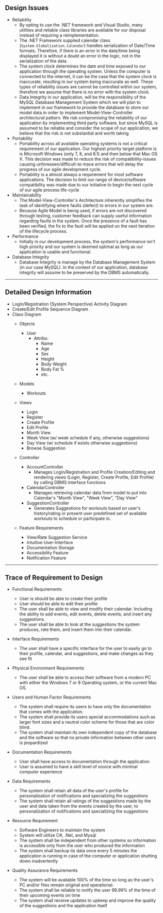 ## Design Issues
- Reliability
  - By opting to use the .NET framework and Visual Studio, many utilities and reliable class libraries are available for our disposal instead of requiring a reimplementation.
  - The .NET Framework supplied calendar class (`System.Globalization.Calendar`) handles serialization of Date/Time formats.  Therefore, if there is an error in the date/time being displayed it is without a doubt an error in the logic, not in the serialization of the data.
  - The system clock determines the date and time exposed to our application through the operating system.  Unless the computer is connected to the internet, it can be the case that the system clock is inaccurate,  resulting in our system being inaccurate as well.  These types of reliability issues are cannot be controlled within our system, therefore we assume that there is no error with the system clock.
  - Data Integrity in our application, will be the responsibility of the MySQL Database Management System which we will plan to implement in our framework to provide the database to store our model data in order to implement Model-View-Controller architectural pattern.  We risk compromising the reliability of our application by implementing third party software, but since MySQL is assumed to be reliable and consider the scope of our application, we believe that the risk is not substantial and worth taking. 
- Portability
  - Portability across all available operating systems is not a critical requirement of our application.  Our highest priority target platform is is Microsoft Windows (only 7, 8, and 8.1) and then below that Mac OS X.  This decision was made to reduce the risk of compatibility-issues causing unforeseen/difficult-to-trace errors that will delay the progress of our agile development cycle.
  - Portability is a almost always a requirement for most software applications.  The decision to limit our range of device/software compatibility was made due to our initiative to begin the next cycle of our agile process life-cycle
- Maintainability
	* The Model-View-Controller's Architecture inherently simplifies the task of identifying where faults (defect) to errors in our system are.  
	* Because Agile Model is being used, if errors are not discovered through testing, customer feedback can supply useful information regarding faults in the system.  Once the presence of a fault has been verified, the fix to the fault will be applied on the next iteration of the lifecycle process.
- Performance
	* Initially in our development process, the system's performance isn't high priority and our system is deemed optimal as long as our application is usable and functional.  
- Database Integrity
	* Database Integrity is manage by the Database Management System (in our case MySQL).  In the context of our application, database integrity will assume to be preserved by the DBMS automatically.

--------------------



## Detailed Design Information
* Login/Registration (System Perspective) Activity Diagram
* Create/Edit Profile Sequence Diagram
* Class Diagram
	* Objects
		* User
			* Attribs: 
				* Name
				* Age
				* Sex
				* Height
				* Body Weight
				* Body Fat %
				* etc.
	* Models
		* Workouts
	* Views
		* Login 
		* Register
		* Create Profile
		* Edit Profile
		* Month View 
		* Week View  (w/ week schedule if any, otherwise suggestions)
		* Day View (w/ schedule if exists otherwise suggestions)
		* Browse Suggestion 
	* Controller
		* AccountController
			* Manages Login/Registration and Profile Creation/Editing and rendering views (Login, Register, Create Profile, Edit Profile) by calling DBMS interface functions
		* CalendarController
			* Manages retrieving calendar data from model to put into Calendar's "Month View", "Week View", "Day View"
		* SuggestionController
			* Generates Suggestions for workouts based on user's history/rating or present user predefined set of available workouts to schedule or participate in.

	* Feature Requirements
		* View/Rate Suggestion Service 
		* Intuitive User-Interface
		* Documentation Storage
		* Accessibility Feature
		* Notification Feature





--------------------





## Trace of Requirement to Design

* Functional Requirements
	* User is should be able to create their profile
	* User should be able to edit their profile
	* The user shall be able to view and modify their calendar. Including the ability to add events, edit events, delete events, and insert any suggestions.
	* The user shall be able to look at the suggestions the system produces, rate them, and insert them into their calendar.

* Interface Requirements
	* The user shall have a specific interface for the user to easily go to their profile, calendar, and suggestions, and make changes as they see fit

* Physical Environment Requirements
	* The user shall be able to access their software from a modern PC with either the Windows 7 or 8 Operating system, or the current Mac OS.
* Users and Human Factor Requirements
	* The system shall require its users to have only the documentation that comes with the application.
	* The system shall provide its users special accommodations such as larger font sizes and a neutral color scheme for those that are color blind.
	* The system shall maintain its own independent copy of the database and the software so that no private information between other users is jeopardized
	
* Documentation Requirements
	* User shall have access to documentation through the application
	* User is assumed to have a skill level of novice with minimal computer experience
	
* Data Requirements
	* The system shall retain all data of the user's profile for personalization of notifications and specializing the suggestions
	* The system shall retain all ratings of the suggestions made by the user and data taken from the events created by the user, to personalization of notifications and specializing the suggestions
	
* Resource Requirement
	* Software Engineers to maintain the system
	* System will utilize C#, .Net, and Mysql
	* The system shall be independent from other systems so information is accessible only from the user who produced the information
	* The system shall backup its data once every 5 minutes the application is running in case of the computer or application shutting down inadvertently
* Quality Assurance Requirements
	* The system will be available 100% of the time so long as the user's PC and/or files remain original and operational.
	* The system shall be reliable to notify the user 99.99% of the time of their upcoming events on time
	* The system shall receive updates to upkeep and improve the quality of the suggestions and the application itself
